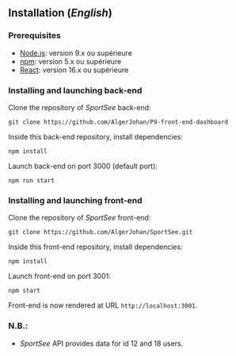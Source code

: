 ## Installation (_English_)

### Prerequisites

- [Node.js](https://nodejs.org/fr/): version 9.x ou supérieure
- [npm](https://www.npmjs.com/): version 5.x ou supérieure
- [React](https://reactjs.org/): version 16.x ou supérieure

### Installing and launching back-end

Clone the repository of _SportSee_ back-end:

`git clone https://github.com/AlgerJohan/P9-front-end-dashboard`

Inside this back-end repository, install dependencies:

`npm install`

Launch back-end on port 3000 (default port):

`npm run start`

### Installing and launching front-end

Clone the repository of _SportSee_ front-end:

`git clone https://github.com/AlgerJohan/SportSee.git`

Inside this front-end repository, install dependencies:

`npm install`

Launch front-end on port 3001:

`npm start`

Front-end is now rendered at URL `http://localhost:3001`.

### N.B.:

- _SportSee_ API provides data for id 12 and 18 users.
